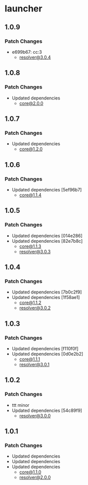 # launcher

## 1.0.9

### Patch Changes

- e699b67: cc:3
  - resolver@3.0.4

## 1.0.8

### Patch Changes

- Updated dependencies
  - core@2.0.0

## 1.0.7

### Patch Changes

- Updated dependencies
  - core@1.2.0

## 1.0.6

### Patch Changes

- Updated dependencies [5ef96b7]
  - core@1.1.4

## 1.0.5

### Patch Changes

- Updated dependencies [014e286]
- Updated dependencies [82e7b8c]
  - core@1.1.3
  - resolver@3.0.3

## 1.0.4

### Patch Changes

- Updated dependencies [7b0c2f9]
- Updated dependencies [1f58ae1]
  - core@1.1.2
  - resolver@3.0.2

## 1.0.3

### Patch Changes

- Updated dependencies [f110f0f]
- Updated dependencies [0d0e2b2]
  - core@1.1.1
  - resolver@3.0.1

## 1.0.2

### Patch Changes

- ttt minor
- Updated dependencies [54c89f9]
  - resolver@3.0.0

## 1.0.1

### Patch Changes

- Updated dependencies
- Updated dependencies
- Updated dependencies
  - core@1.1.0
  - resolver@2.0.0
